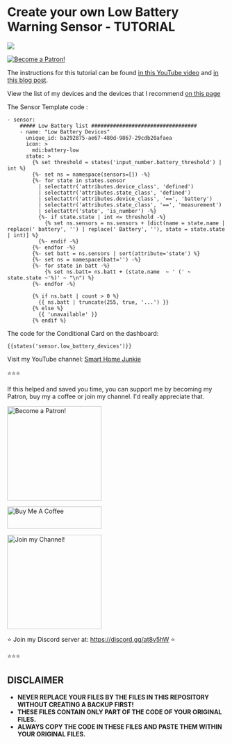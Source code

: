 # Create your own Low Battery Warning Sensor - TUTORIAL

<a href="https://youtu.be/VgV_ExVeSfE" target="_blank"><img src="https://github.com/smarthomejunkie/Home-Assistant-Tutorials/raw/master/Low-Battery-Warning-Sensor/Low-Battery-Warning-Sensor-In-Home-Assistant-Thumb.png?raw=true"></a>

<a href="https://www.patreon.com/bePatron?u=50155158" target="_blank"><img src="https://github.com/smarthomejunkie/Home-Assistant-Tutorials/blob/master/become-a-patron.png?raw=true" alt="Become a Patron!"></a>

The instructions for this tutorial can be found [in this YouTube video](https://youtu.be/VgV_ExVeSfE) and [in this blog post](https://www.smarthomejunkie.net/create-your-own-low-battery-warning-sensor-in-home-assistant-tutorial/).

View the list of my devices and the devices that I recommend [on this page](https://github.com/smarthomejunkie/MyDevices/)

The Sensor Template code :

```
- sensor:
    ##### Low Battery list ##################################
    - name: "Low Battery Devices"
      unique_id: ba292875-ae67-480d-9867-29cdb20afaea
      icon: >
        mdi:battery-low
      state: >
        {% set threshold = states('input_number.battery_threshold') | int %}
        {%- set ns = namespace(sensors=[]) -%}
        {%- for state in states.sensor 
          | selectattr('attributes.device_class', 'defined') 
          | selectattr('attributes.state_class', 'defined') 
          | selectattr('attributes.device_class', '==', 'battery') 
          | selectattr('attributes.state_class', '==', 'measurement') 
          | selectattr('state', 'is_number') -%}
          {%- if state.state | int <= threshold -%}
            {% set ns.sensors = ns.sensors + [dict(name = state.name | replace(' battery', '') | replace(' Battery', ''), state = state.state | int)] %}
          {%- endif -%}
        {%- endfor -%}
        {%- set batt = ns.sensors | sort(attribute='state') %}
        {%- set ns = namespace(batt='') -%}
        {%- for state in batt -%}
            {% set ns.batt= ns.batt + (state.name  ~ ' (' ~ state.state ~'%)' ~ "\n") %}
        {%- endfor -%}

        {% if ns.batt | count > 0 %}
          {{ ns.batt | truncate(255, true, '...') }}
        {% else %}
          {{ 'unavailable' }}
        {% endif %}
```

The code for the Conditional Card on the dashboard:

```
{{states('sensor.low_battery_devices')}}
```

Visit my YouTube channel: [Smart Home Junkie](https://www.youtube.com/c/SmartHomeJunkie)

⭐⭐⭐

If this helped and saved you time, you can support me by becoming my Patron, buy my a coffee or join my channel. I'd really appreciate that.

<a href="https://www.patreon.com/bePatron?u=50155158" target="_blank"><img src="https://github.com/smarthomejunkie/Home-Assistant-Tutorials/blob/master/become-a-patron.png?raw=true" width="217" alt="Become a Patron!"></a>

<a href="https://www.buymeacoffee.com/smarthomejunkie" target="_blank"><img src="https://cdn.buymeacoffee.com/buttons/default-blue.png" alt="Buy Me A Coffee" height="51" width="217" ></a>

<a href="https://www.youtube.com/c/smarthomejunkie/join" target="_blank"><img src="https://github.com/smarthomejunkie/Home-Assistant-Tutorials/blob/master/Join-Logo.png?raw=true" width="217" alt="Join my Channel!"></a>

⭐ Join my Discord server at: https://discord.gg/at8v5hW ⭐

⭐⭐⭐

## DISCLAIMER
* **NEVER REPLACE YOUR FILES BY THE FILES IN THIS REPOSITORY WITHOUT CREATING A BACKUP FIRST!**
* **THESE FILES CONTAIN ONLY PART OF THE CODE OF YOUR ORIGINAL FILES.**
* **ALWAYS COPY THE CODE IN THESE FILES AND PASTE THEM WITHIN YOUR ORIGINAL FILES.**
